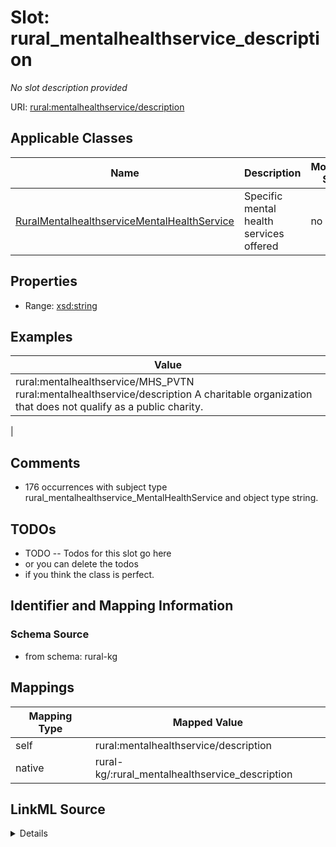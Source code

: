 

# Slot: rural_mentalhealthservice_description


_No slot description provided_





URI: [rural:mentalhealthservice/description](http://sail.ua.edu/ruralkg/mentalhealthservice/description)



<!-- no inheritance hierarchy -->





## Applicable Classes

| Name | Description | Modifies Slot |
| --- | --- | --- |
| [RuralMentalhealthserviceMentalHealthService](../classes/RuralMentalhealthserviceMentalHealthService.md) | Specific mental health services offered |  no  |







## Properties

* Range: [xsd:string](http://www.w3.org/2001/XMLSchema#string)






## Examples

| Value |
| --- |
| rural:mentalhealthservice/MHS_PVTN rural:mentalhealthservice/description A charitable organization that does not qualify as a public charity.
 |

## Comments

* 176 occurrences with subject type rural_mentalhealthservice_MentalHealthService and object type string.

## TODOs

* TODO -- Todos for this slot go here
* or you can delete the todos
* if you think the class is perfect.

## Identifier and Mapping Information







### Schema Source


* from schema: rural-kg




## Mappings

| Mapping Type | Mapped Value |
| ---  | ---  |
| self | rural:mentalhealthservice/description |
| native | rural-kg/:rural_mentalhealthservice_description |




## LinkML Source

<details>
```yaml
name: rural_mentalhealthservice_description
description: No slot description provided
todos:
- TODO -- Todos for this slot go here
- or you can delete the todos
- if you think the class is perfect.
comments:
- 176 occurrences with subject type rural_mentalhealthservice_MentalHealthService
  and object type string.
examples:
- value: 'rural:mentalhealthservice/MHS_PVTN rural:mentalhealthservice/description
    A charitable organization that does not qualify as a public charity.

    '
from_schema: rural-kg
rank: 1000
slot_uri: rural:mentalhealthservice/description
alias: rural_mentalhealthservice_description
domain_of:
- rural_mentalhealthservice_MentalHealthService
range: string

```
</details>